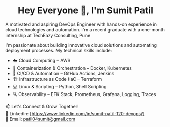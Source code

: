 <h1 align="center">Hey Everyone 👋, I'm Sumit Patil</h1>

A motivated and aspiring DevOps Engineer with hands-on experience in cloud technologies and automation. I'm a recent graduate with a one-month internship at TechEazy Consulting, Pune  

I'm passionate about building innovative cloud solutions and automating deployment processes. My technical skills include:
- ☁️ Cloud Computing – AWS 
- 🐳 Containerization & Orchestration – Docker, Kubernetes 
- 🔄 CI/CD & Automation –  GitHub Actions, Jenkins 
- 🏗️ Infrastructure as Code (IaC – Terraform 
- 💻 Linux & Scripting – Python, Shell Scripting
- 🔍 Observability –  EFK Stack, Prometheus, Grafana, Logging, Traces
 

📫 Let's Connect & Grow Together!  
🔗 LinkedIn: [https://www.linkedin.com/in/sumit-patil-120-devops/]  
🔗 Email: patil04sumit@gmail.com  
